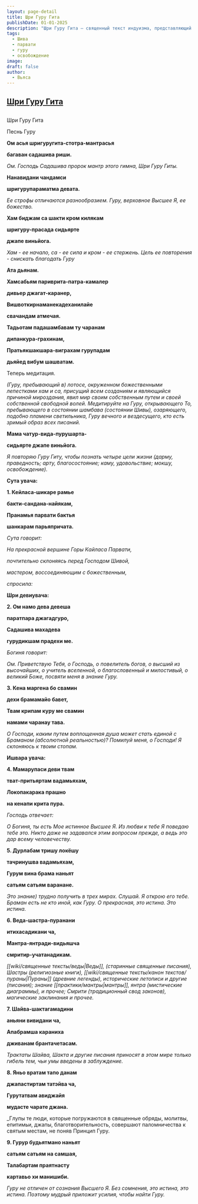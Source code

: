 ```yaml
---
layout: page-detail
title: Шри Гуру Гита
publishDate: 01-01-2025
description: "Шри Гуру Гита — священный текст индуизма, представляющий собой диалог между Шивой и Парвати о природе и величии Гуру. Входит в состав «Сканда-пураны» (раздел Уттара-канда) и приписывается мудрецу Вьясе. Текст раскрывает, что истинный Гуру — это воплощение Высшего Я, а почитание и служение ему ведёт к духовному освобождению. Гуру Гита подчёркивает: без осознания принципа Гуру все ритуалы и знания бесплодны; только через милость Гуру достигаются четыре цели жизни — дхарма, ардха, кама и мокша. Существуют разные версии текста — от 100 до 400 шлок."
tags:
  - Шива
  - парвати
  - гуру
  - освобождение
image: 
draft: false
author:
  - Вьяса
---
```


## [Шри Гуру Гита](#1)
## 
## 
Шри Гуру Гита 

 Песнь Гуру 

**Ом асья шригуругита-стотра-мантрасья** 

**багаван садашива риши.** 

_Ом. Господь Садашива пророк мантр этого гим­на, Шри Гуру Гиты._ 

**Нанавидани чандамси** 

**шригурупараматма девата.** 

_Ее строфы отличаются разнообразием. Гуру, верховное Высшее Я, ее божество._ 

**Хам биджам са шакти кром килякам** 

**шригуру-прасада сидьярте** 

**джапе виньйога.** 

_Хам - ее начало, са - ее сила и кром - ее стер­жень. Цель ее повторения - снискать благодать Гуру_ 

**Ата дьянам.** 

**Хамсабьям париврита-патра-камалер** 

**дивьер джагат-каранер,** 

**Вишвоткирнаманекадеханилайе** 

**свачандам атмечая.** 

**Тадьотам падашамбавам ту чаранам** 

**дипанкура-грахинам,** 

**Пратьякшакшара-виграхам гурупадам** 

**дьяйед вибум шашватам.** 

 Теперь медитация. 

_(Гуру, пребывающий в) лотосе, окруженном божест­венными лепестками хам и са, присущий всем созда­ниям и являющийся причиной мироздания, явил мир своим собственным путем и своей собственной свободной волей. Медитируйте на Гуру, открываю­щего То, пребывающего в состоянии шамбава (состоянии Шивы), озаряющего, подобно пламени светильника, Гуру вечного и вездесущего, кто есть зримый образ всех писаний._ 

**Мама чатур-вида-пурушарта-** 

**сидьярте джапе виньйога.** 

_Я повторяю Гуру Гиту, чтобы познать четыре цели жизни (дарму, праведность; арту, благосо­стояние; каму, удовольствие; мокшу, освобож­дение)._ 

**Сута увача:** 

**1\. Кейласа-шикаре рамье** 

**бакти-сандана-найякам,** 

**Пранамья парвати бактья** 

**шанкарам парьяпричата.** 

_Сута говорит:_ 

_На прекрасной вершине Горы Кайласа Парвати,_ 

_почтительно склоняясь перед Господом Шивой,_ 

_мастером, воссоединяющим с божественным,_ 

_спросила:_ 

**Шри девиувача:** 

**2\. Ом намо дева девеша** 

**паратпара джагадгуро,** 

**Садашива махадева** 

**гурудикшам прадехи ме.** 

_Богиня говорит:_ 

_Ом. Приветствую Тебя, о Господь, о повелитель богов, о высший из высочайших, о учитель все­ленной, о благословенный и милостивый, о вели­кий Боже, посвяти меня в знание Гуру._ 

**3\. Кена маргена бо свамин** 

**дехи брамамайо бавет,** 

**Твам крипам куру ме свамин** 

**намами чаранау тава.** 

_О Господи, каким путем воплощенная душа мо­жет стать единой с Браманом (абсолютной ре­альностью)? Помилуй меня, о Господи! Я скло­няюсь к твоим стопам._ 

**Ишвара увача:** 

**4\. Мамарупаси деви твам** 

**тват-притьяртам вадамьяхам,** 

**Локопакарака прашно** 

**на кенапи крита пура.** 

_Господь отвечает:_ 

_О Богиня, ты есть Мое истинное Высшее Я. Из любви к тебе Я поведаю тебе это. Никто даже не задавался этим вопросом прежде, а ведь это дар всему человечеству._ 

**5\. Дурлабам тришу локёшу** 

**тачринушва вадамьяхам,** 

**Гурум вина брама наньят** 

**сатьям сатьям варанане.** 

_Это знание) трудно получить в трех мирах. Слушай. Я открою его тебе. Браман есть не кто иной, как Гуру. О прекрасная, это истина. Это истина._ 

**6\. Веда-шастра-пуранани** 

**итихасадикани ча,** 

**Мантра-янтради-видьяшча** 

**смритир-учатанадикам.** 

_[[wiki/священные тексты/веды|Веды]], (старинные священные писания), Шастры (религиозные книги), [[wiki/священные тексты/канон текстов/пураны|Пураны]] (древние легенды), исторические летописи и другие (писания); зна­ние [[практики/мантры|мантры]], янтра (мистические диаграммы), и прочее; Смрити (традиционный свод законов), магические заклинания и прочее._ 

**7\. Шайва-шактагамадини** 

**аньяни вивидани ча,** 

**Апабрамша караниха** 

**дживанам брантачетасам.** 

_Трактаты Шайва, Шакта и другие писания при­носят в этом мире только гибель тем, чьи умы введены в заблуждение._ 

**8\. Яньо вратам тапо данам** 

**джапастиртам татэйва ча,** 

**Гурутатвам авиджайя** 

**мудасте чарате джана.** 

_Глупы те люди, которые погружаются в священ­ные обряды, молитвы, епитимьи, джапы, благо­творительность, совершают паломничества к святым местам, не поняв Принцип Гуру.

**9\. Гурур будьятмано наньят** 

**сатьям сатьям на самшая,** 

**Талабартам праятнасту** 

**картавьо хи манишиби.** 

_Гуру не отличен от сознания Высшего Я. Без сомнения, это истина, это истина. Поэтому мудрый приложит усилия, чтобы найти Гуру._ 

  
